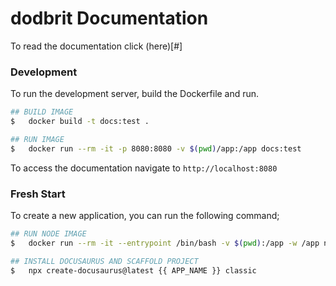 # dodbrit Documentation

To read the documentation click (here)[#]

### Development
To run the development server, build the Dockerfile and run.

``` bash
## BUILD IMAGE
$   docker build -t docs:test .

## RUN IMAGE
$   docker run --rm -it -p 8080:8080 -v $(pwd)/app:/app docs:test

```

To access the documentation navigate to `http://localhost:8080`


### Fresh Start
To create a new application, you can run the following command;

``` bash
## RUN NODE IMAGE
$   docker run --rm -it --entrypoint /bin/bash -v $(pwd):/app -w /app node:latest

## INSTALL DOCUSAURUS AND SCAFFOLD PROJECT
$   npx create-docusaurus@latest {{ APP_NAME }} classic
```